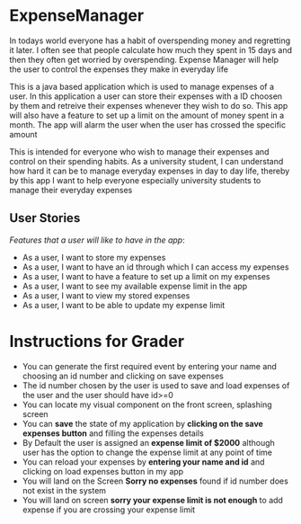 
# ExpenseManager
In todays world everyone has a habit of overspending money and regretting it later. I often see that people calculate
how much they spent in 15 days and then they often get worried by overspending. Expense Manager will help the user to
control the expenses they make in everyday life


This is a java based application which is used to manage expenses of a user.
In this application a user can store their expenses with a ID choosen by them and retreive their expenses whenever 
they wish to do so. This app will also have a feature to set up a limit on the amount of money spent in a month. The app
will alarm the user when the user has crossed the specific amount

This is intended for everyone who wish to manage their expenses and 
control on their spending habits. As a university student, I can understand how hard it can be to manage everyday 
expenses in day to day life, thereby by this app I want to help everyone especially university students to manage their 
everyday expenses


## User Stories

*Features that a user will like to have in the app*:
- As a user, I want to store my expenses
- As a user, I want to have an id through which I can access my expenses
- As a user, I want to have a feature to set up a limit on my expenses 
- As a user, I want to see my available expense limit in the app
- As a user, I want to view my stored expenses
- As a user, I want to be able to update my expense limit

# Instructions for Grader

- You can generate the first required event by entering your name and choosing an id number and clicking on save expenses
- The id number chosen by the user is used to save and load expenses of the user and the user should have id>=0
- You can locate my visual component on the front screen, splashing screen 
- You can **save** the state of my application by **clicking on the save expenses button** and filling the expenses details
- By Default the user is assigned an **expense limit of $2000** although user has the option to change the expense limit at any point of time
- You can reload your expenses by **entering your name and id** and clicking on load expenses button in my app
- You will land on the Screen **Sorry no expenses** found if id number does not exist in the system
- You will land on screen **sorry your expense limit is not enough** to add expense if you are crossing your expense limit
